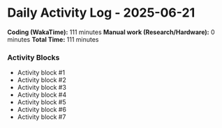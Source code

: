 # Daily Activity Log - 2025-06-21

**Coding (WakaTime):** 111 minutes
**Manual work (Research/Hardware):** 0 minutes
**Total Time:** 111 minutes

### Activity Blocks
- Activity block #1
- Activity block #2
- Activity block #3
- Activity block #4
- Activity block #5
- Activity block #6
- Activity block #7
